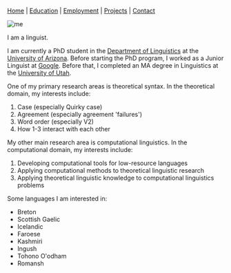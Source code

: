 [Home](index.md) | [Education](education.md) | [Employment](employment.md) | [Projects](projects.md) | [Contact](contact.md)

![me](https://zupon.github.io/images/redhat.jpg)

I am a linguist.

I am currently a PhD student in the [Department of Linguistics](https://www.linguistics.arizona.edu) at the [University of Arizona](https://www.arizona.edu). Before starting the PhD program, I worked as a Junior Linguist at [Google](https://www.google.com). Before that, I completed an MA degree in Linguistics at the [University of Utah](https://www.utah.edu).

One of my primary research areas is theoretical syntax. In the theoretical domain, my interests include:
1. Case (especially Quirky case)
2. Agreement (especially agreement 'failures')
3. Word order (especially V2)
4. How 1-3 interact with each other

My other main research area is computational linguistics. In the computational domain, my interests include:
1. Developing computational tools for low-resource languages
2. Applying computational methods to theoretical linguistic research
3. Applying theoretical linguistic knowledge to computational linguistics problems

Some languages I am interested in:
- Breton
- Scottish Gaelic
- Icelandic
- Faroese
- Kashmiri
- Ingush
- Tohono O'odham
- Romansh
